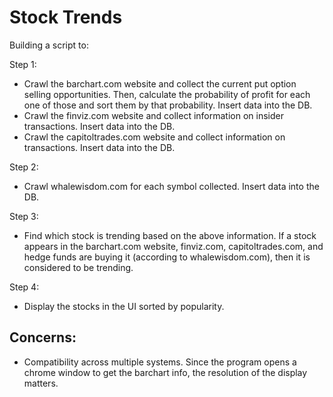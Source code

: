 # Stock Trends
Building a script to:

Step 1:
* Crawl the barchart.com website and collect the current put option selling opportunities. Then, calculate the probability of profit for each one of those and sort them by that probability. Insert data into the DB.
* Crawl the finviz.com website and collect information on insider transactions. Insert data into the DB.
* Crawl the capitoltrades.com website and collect information on transactions. Insert data into the DB.

Step 2:
* Crawl whalewisdom.com for each symbol collected. Insert data into the DB.

Step 3:
* Find which stock is trending based on the above information. If a stock appears in the barchart.com website, finviz.com, capitoltrades.com, and hedge funds are buying it (according to whalewisdom.com), then it is considered to be trending.

Step 4:
* Display the stocks in the UI sorted by popularity.

## Concerns:
* Compatibility across multiple systems. Since the program opens a chrome window to get the barchart info, the resolution of the display matters.
